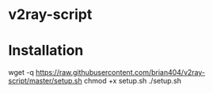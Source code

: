 # v2ray-script

# Installation
wget -q https://raw.githubusercontent.com/brian404/v2ray-script/master/setup.sh
chmod +x setup.sh
./setup.sh
